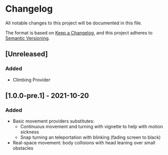 # Changelog
All notable changes to this project will be documented in this file.

The format is based on [Keep a Changelog](https://keepachangelog.com/en/1.0.0/),
and this project adheres to [Semantic Versioning](https://semver.org/spec/v2.0.0.html).

## [Unreleased]
### Added
- Climbing Provider

## [1.0.0-pre.1] - 2021-10-20
### Added
- Basic movement providers substitutes:
  - Continuous movement and turning with vignette to help with motion sickness
  - Snap turning an teleportation with blinking (fading screen to black)
- Real-space movement: body collisions with head leaning over small obstacles
